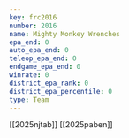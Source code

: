 ```yaml
---
key: frc2016
number: 2016
name: Mighty Monkey Wrenches
epa_end: 0
auto_epa_end: 0
teleop_epa_end: 0
endgame_epa_end: 0
winrate: 0
district_epa_rank: 0
district_epa_percentile: 0
type: Team
---
```

[[2025njtab]]
[[2025paben]]
